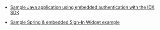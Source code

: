 * [Sample Java application using embedded authentication with the IDX SDK](https://github.com/okta/okta-idx-java/tree/master/samples/embedded-auth-with-sdk)

* [Sample Spring & embedded Sign-In Widget example](https://github.com/okta/okta-idx-java/tree/master/samples/embedded-sign-in-widget)
